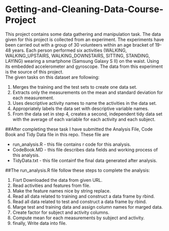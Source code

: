 # Getting-and-Cleaning-Data-Course-Project

This project contains some data gathering and manipulation task. The data given for this project is collected from an experiment. The experiments have been carried out with a group of 30 volunteers within an age bracket of 19-48 years. Each person performed six activities (WALKING, WALKING_UPSTAIRS, WALKING_DOWNSTAIRS, SITTING, STANDING, LAYING) wearing a smartphone (Samsung Galaxy S II) on the waist. Using its embedded accelerometer and gyroscope. The data from this experiment is the source of this project.   
The given tasks on this dataset are following:    
1. Merges the training and the test sets to create one data set.     
2. Extracts only the measurements on the mean and standard deviation for each measurement.     
3. Uses descriptive activity names to name the activities in the data set.        
4. Appropriately labels the data set with descriptive variable names.       
5. From the data set in step 4, creates a second, independent tidy data set with the average of each variable for each activity and each subject.         

##After completing these task I have submitted the Analysis File, Code Book and Tidy Data file in this repo. These file are
* run_analysis.R - this file contains r code for this analysis.
* CodeBook.MD - this file describes data fields and working process of this analysis.
* TidyData.txt - this file containf the final data generated after analysis.


##The run_analysis.R file follow these steps to complete the analysis:      
1. Fisrt Downloaded the data from given URL.    
2. Read activities and features from file.         
3. Make the feature names nice by string replace.                         
4. Read all data related to training and construct a data frame by rbind.       
5. Read all data related to test and construct a data frame by rbind.     
6. Marge test and training data and assign column names for marged data.         
7. Create factor for subject and activity columns.                
8. Compute mean for each measurements by subject and activity.         
9. finally, Write data into file.            

